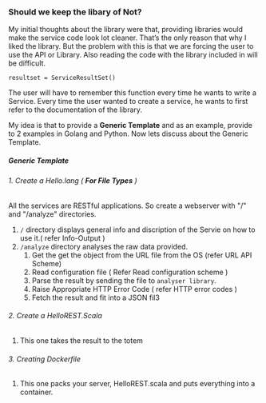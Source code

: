 ### Should we keep the libary of Not?

My initial thoughts about the library were that, providing libraries would make the service code look lot cleaner. That’s the only reason that why I liked the library. But the problem with this is that we are forcing the user to use the API or Library. Also reading the code with the library included in will be difficult. 

```
resultset = ServiceResultSet()
```

The user will have to remember this function every time he wants to write a Service. Every time the user wanted to create a service, he wants to first refer to the documentation of the library.

My idea is that to provide a **Generic Template** and as an example, provide to 2 examples in Golang and Python. 
Now lets discuss about the Generic Template.

##### Generic Template

###### 1. Create a Hello.lang ( **For File Types** )

All the services are RESTful applications. So create a webserver with "/" and "/analyze" directories. 

1. `/` directory displays general info and discription of the Servie on how to use it.( refer Info-Output )
2. `/analyze` directory analyses the raw data provided.
    1. Get the  get the object from the URL file from the OS (refer URL API Scheme)
	2. Read configuration file ( Refer Read configuration scheme )
	3. Parse the result by sending the file to `analyser library`.
	4. Raise Appropriate HTTP Error Code ( refer HTTP error codes )
	5. Fetch the result and fit into a JSON fil3

###### 2. Create a HelloREST.Scala
1. This one takes the result to the totem

###### 3. Creating Dockerfile
1. This one packs your server, HelloREST.scala and puts everything into a container.
